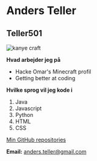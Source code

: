 # Anders Teller
## Teller501
![kanye craft](https://user-images.githubusercontent.com/113039777/215452099-37c4fc0d-5e26-4fd5-aa4d-23dec7d78816.jpeg)

**Hvad arbejder jeg på**

* Hacke Omar's Minecraft profil
* Getting better at coding


**Hvilke sprog vil jeg kode i**

1. Java
2. Javascript
3. Python
4. HTML
5. CSS


[Min GitHub repositories](https://github.com/Teller501?tab=repositories)


**Email:** anders.teller@gmail.com


